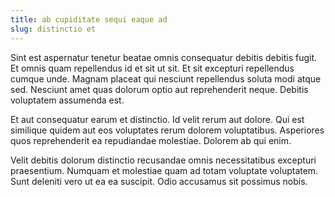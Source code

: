 ```yaml
---
title: ab cupiditate sequi eaque ad
slug: distinctio et
---
```


Sint est aspernatur tenetur beatae omnis consequatur debitis debitis fugit. Et omnis quam repellendus id et sit ut sit. Et sit excepturi repellendus cumque unde. Magnam placeat qui nesciunt repellendus soluta modi atque sed. Nesciunt amet quas dolorum optio aut reprehenderit neque. Debitis voluptatem assumenda est.

Et aut consequatur earum et distinctio. Id velit rerum aut dolore. Qui est similique quidem aut eos voluptates rerum dolorem voluptatibus. Asperiores quos reprehenderit ea repudiandae molestiae. Dolorem ab qui enim.

Velit debitis dolorum distinctio recusandae omnis necessitatibus excepturi praesentium. Numquam et molestiae quam ad totam voluptate voluptatem. Sunt deleniti vero ut ea ea suscipit. Odio accusamus sit possimus nobis.
